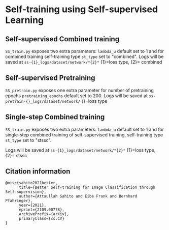 # Self-training using Self-supervised Learning

## Self-supervised Combined training
`SS_train.py` exposes two extra parameters: `lambda_u` default set to 1 and for combined training self-training type
`st_type` set to "combined".
Logs will be saved at `ss-{1}_logs/dataset/network/*{2}*` {1}=loss type, {2}= combined


## Self-supervised Pretraining

`SS_pretrain.py` exposes one extra parameter for number of pretraining epochs `pretraining_epochs` default set to 200.
Logs will be saved at `ss-pretrain-{}_logs/dataset/network/` {}=loss type


## Single-step Combined training
`SS_train.py` exposes two extra parameters: `lambda_u` default set to 1 and for single-step combined training of 
self-supervised training,   self-training type
`st_type` set to "stssc".

Logs will be saved at `ss-{1}_logs/dataset/network/*{2}*` {1}=loss type, {2}= stssc

## Citation information
```
@misc{sahito2021better,
      title={Better Self-training for Image Classification through Self-supervision}, 
      author={Attaullah Sahito and Eibe Frank and Bernhard Pfahringer},
      year={2021},
      eprint={2109.00778},
      archivePrefix={arXiv},
      primaryClass={cs.CV}
}
```
